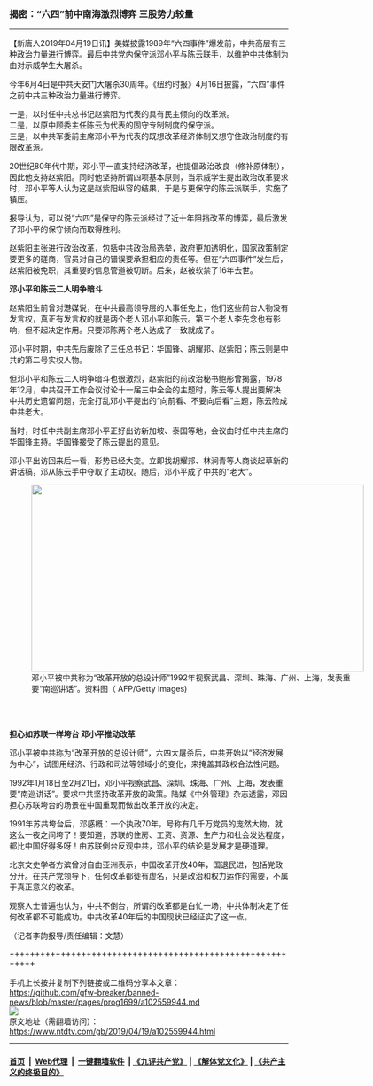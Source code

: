 ### 揭密：“六四”前中南海激烈博弈 三股势力较量
------------------------

<div class="post_content" itemprop="articleBody">
 <p>
  【新唐人2019年04月19日讯】美媒披露1989年“六四事件”爆发前，中共高层有三种政治力量进行博弈。最后中共党内保守派邓小平与陈云联手，以维护中共体制为由对示威学生大屠杀。
 </p>
 <p>
  今年6月4日是中共天安门大屠杀30周年。《纽约时报》4月16日披露，“六四”事件之前中共三种政治力量进行博弈。
 </p>
 <p>
  一是，以时任中共总书记赵紫阳为代表的具有民主倾向的改革派。
  <br/>
  二是，以原中顾委主任陈云为代表的固守专制制度的保守派。
  <br/>
  三是，以中共军委前主席邓小平为代表的既想改革经济体制又想守住政治制度的有限改革派。
 </p>
 <p>
  20世纪80年代中期，邓小平一直支持经济改革，也提倡政治改良（修补原体制），因此他支持赵紫阳。同时他坚持所谓四项基本原则，当示威学生提出政治改革要求时，邓小平等人认为这是赵紫阳纵容的结果，于是与更保守的陈云派联手，实施了镇压。
 </p>
 <p>
  报导认为，可以说“六四”是保守的陈云派经过了近十年阻挡改革的博弈，最后激发了邓小平的保守倾向而取得胜利。
 </p>
 <p>
  赵紫阳主张进行政治改革，包括中共政治局选举，政府更加透明化，国家政策制定要更多的磋商，官员对自己的错误要承担相应的责任等。但在“六四事件”发生后，赵紫阳被免职，其重要的信息管道被切断。后来，赵被软禁了16年去世。
 </p>
 <p>
  <strong>
   邓小平和陈云二人明争暗斗
  </strong>
 </p>
 <p>
  赵紫阳生前曾对港媒说，在中共最高领导层的人事任免上，他们这些前台人物没有发言权，真正有发言权的就是两个老人邓小平和陈云。第三个老人李先念也有影响，但不起决定作用。只要邓陈两个老人达成了一致就成了。
 </p>
 <p>
  邓小平时期，中共先后废除了三任总书记：华国锋、胡耀邦、赵紫阳；陈云则是中共的第二号实权人物。
 </p>
 <p>
  但邓小平和陈云二人明争暗斗也很激烈，赵紫阳的前政治秘书鲍彤曾揭露，1978年12月，中共召开工作会议讨论十一届三中全会的主题时，陈云等人提出要解决中共历史遗留问题，完全打乱邓小平提出的“向前看、不要向后看”主题，陈云险成中共老大。
 </p>
 <p>
  当时，时任中共副主席邓小平正好出访新加坡、泰国等地，会议由时任中共主席的华国锋主持。华国锋接受了陈云提出的意见。
 </p>
 <p>
  邓小平出访回来后一看，形势已经大变。立即找胡耀邦、林涧青等人商谈起草新的讲话稿，邓从陈云手中夺取了主动权。随后，邓小平成了中共的“老大”。
 </p>
 <figure class="wp-caption alignnone" id="attachment_102559959" style="width: 600px">
  <a href="https://www.ntdtv.com/assets/uploads/2019/04/GettyImages-51350810.jpg">
   <img alt="" class="size-medium wp-image-102559959" height="338" src="https://www.ntdtv.com/assets/uploads/2019/04/GettyImages-51350810-600x338.jpg" width="600"/>
  </a>
  <br/><figcaption class="wp-caption-text">
   邓小平被中共称为“改革开放的总设计师”1992年视察武昌、深圳、珠海、广州、上海，发表重要“南巡讲话”。资料图（ AFP/Getty Images)
  </figcaption><br/>
 </figure><br/>
 <p>
  <strong>
   担心如苏联一样垮台 邓小平推动改革
  </strong>
 </p>
 <p>
  邓小平被中共称为“改革开放的总设计师”，六四大屠杀后，中共开始以“经济发展为中心”，试图用经济、行政和司法等领域小的变化，来掩盖其政权合法性问题。
 </p>
 <p>
  1992年1月18日至2月21日，邓小平视察武昌、深圳、珠海、广州、上海，发表重要“南巡讲话”。要求中共坚持改革开放的政策。陆媒《中外管理》杂志透露，邓因担心苏联垮台的场景在中国重现而做出改革开放的决定。
 </p>
 <p>
  1991年苏共垮台后，邓感概：一个执政70年，号称有几千万党员的庞然大物，就这么一夜之间垮了！要知道，苏联的住房、工资、资源、生产力和社会发达程度，都比中国好得多呀！由苏联倒台反观中共，邓小平的结论是发展才是硬道理。
 </p>
 <p>
  北京文史学者方滨曾对自由亚洲表示，中国改革开放40年，国退民进，包括党政分开。在共产党领导下，任何改革都徒有虚名，只是政治和权力运作的需要，不属于真正意义的改革。
 </p>
 <p>
  观察人士普遍也认为，中共不倒台，所谓的改革都是白忙一场，中共体制决定了任何改革都不可能成功。中共改革40年后的中国现状已经证实了这一点。
 </p>
 <p>
  （记者李韵报导/责任编辑：文慧）
 </p>
 <div class="single_ad">
 </div>
</div>

+++++++++++++++++++++++++++++++++++++++++++++++++++++++++++<br/><br/>
手机上长按并复制下列链接或二维码分享本文章：<br/>
https://github.com/gfw-breaker/banned-news/blob/master/pages/prog1699/a102559944.md <br/>
<a href='https://github.com/gfw-breaker/banned-news/blob/master/pages/prog1699/a102559944.md'><img src='https://github.com/gfw-breaker/banned-news/blob/master/pages/prog1699/a102559944.md.png'/></a> <br/>
原文地址（需翻墙访问）：https://www.ntdtv.com/gb/2019/04/19/a102559944.html


------------------------
#### [首页](https://github.com/gfw-breaker/banned-news/blob/master/README.md) &nbsp;|&nbsp; [Web代理](https://github.com/labour-camp/helloworld) &nbsp;|&nbsp; [一键翻墙软件](https://github.com/gfw-breaker/nogfw/blob/master/README.md) &nbsp;| [《九评共产党》](https://github.com/gfw-breaker/9ping.md/blob/master/README.md#九评之一评共产党是什么) | [《解体党文化》](https://github.com/gfw-breaker/jtdwh.md/blob/master/README.md) | [《共产主义的终极目的》](https://github.com/gfw-breaker/gczydzjmd.md/blob/master/README.md)


